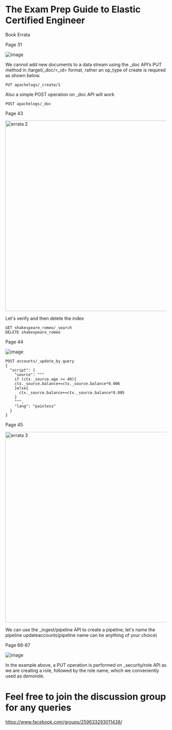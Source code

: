 
# The Exam Prep Guide to Elastic Certified Engineer


Book Errata

Page 31 

![image](https://user-images.githubusercontent.com/99671188/164774029-4eb45b78-5105-4fb4-bbd5-d82b930444d9.png)

We cannot add new documents to a data stream using the _doc API’s PUT method in /target/_doc/<_id> format, rather an op_type of create is required as shown below.
  
```
PUT apachelogs/_create/1
```
Also a simple POST operation on _doc API will work
 
```
POST apachelogs/_doc
```

Page 43

<img width="593" alt="errata 2" src="https://user-images.githubusercontent.com/99671188/164977812-4b5849d9-3a25-4681-9089-319d1807e82e.PNG">



Let's verify and then delete the index
  
```
GET shakespeare_romeo/_search
DELETE shakespeare_romeo
```

Page 44

![image](https://user-images.githubusercontent.com/99671188/164980205-2795e70c-9625-40c8-8d9c-9160d61967dc.png)


```
POST accounts/_update_by_query
{  
  "script": {
    "source": """
    if (ctx._source.age >= 40){
    ctx._source.balance+=ctx._source.balance*0.006
    }else{
      ctx._source.balance+=ctx._source.balance*0.005
    }
    """,
    "lang": "painless"
  }
}
```

Page 45

<img width="593" alt="errata 3" src="https://user-images.githubusercontent.com/99671188/164978786-0accd359-8f8f-45d9-8f2a-ffce845c0e8f.PNG">


We can use the _ingest/pipeline API to create a pipeline; let's name the pipeline updateaccounts(pipeline name can be anything of your choice)


Page 66-67

![image](https://user-images.githubusercontent.com/99671188/167283482-14370d90-39f5-451e-9cd6-0dac65d93f3c.png)


In the example above, a PUT operation is performed on _security/role API as we are creating a role, followed by the role name, which we conveniently used as demorole.







# Feel free to join the discussion group for any queries

https://www.facebook.com/groups/259633293011438/

